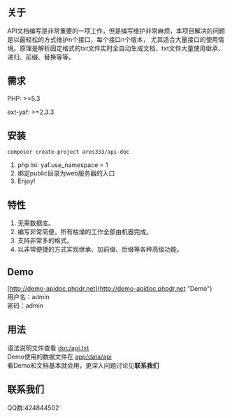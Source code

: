 关于
-----

API文档编写是非常重要的一项工作，但是编写维护非常麻烦，本项目解决的问题是以最轻松的方式维护n个接口，每个接口n个版本，
尤其适合大量接口的使用情境。原理是解析固定格式的txt文件实时全自动生成文档，txt文件大量使用继承、递归、前缀、替换等等。

需求
----
PHP: >=5.3

ext-yaf: >=2.3.3

安装
----
```
composer create-project ares333/api-doc
```
1. php ini: yaf.use_namespace = 1
1. 绑定public目录为web服务器的入口
1. Enjoy!

特性
----
1. 无需数据库。
1. 编写非常简便，所有枯燥的工作全部由机器完成。
1. 支持非常多的格式。
1. 以非常便捷的方式实现继承、加前缀、后缀等各种高级功能。

Demo
----
[http://demo-apidoc.phpdr.net](http://demo-apidoc.phpdr.net "Demo")<br>
用户名：admin<br>
密码：admin

用法
----
语法说明文件查看 [doc/api.txt](doc/api.txt)<br>
Demo使用的数据文件在 [app/data/api](app/data/api)<br>
看Demo和文档基本就会用，更深入问题讨论见<b>联系我们</b>

联系我们
--------
QQ群:424844502
